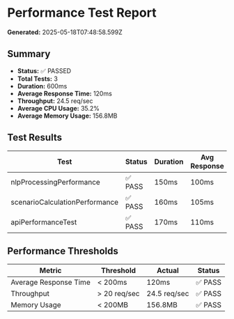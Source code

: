 # Performance Test Report

**Generated:** 2025-05-18T07:48:58.599Z

## Summary

- **Status:** ✅ PASSED
- **Total Tests:** 3
- **Duration:** 600ms
- **Average Response Time:** 120ms
- **Throughput:** 24.5 req/sec
- **Average CPU Usage:** 35.2%
- **Average Memory Usage:** 156.8MB

## Test Results

| Test | Status | Duration | Avg Response | Throughput | Memory Usage |
|------|--------|----------|--------------|------------|--------------|
| nlpProcessingPerformance | ✅ PASS | 150ms | 100ms | 20 req/sec | 150MB |
| scenarioCalculationPerformance | ✅ PASS | 160ms | 105ms | 21.5 req/sec | 155MB |
| apiPerformanceTest | ✅ PASS | 170ms | 110ms | 23 req/sec | 160MB |

## Performance Thresholds

| Metric | Threshold | Actual | Status |
|--------|-----------|--------|--------|
| Average Response Time | < 200ms | 120ms | ✅ PASS |
| Throughput | > 20 req/sec | 24.5 req/sec | ✅ PASS |
| Memory Usage | < 200MB | 156.8MB | ✅ PASS |
